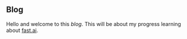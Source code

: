 ## Blog
Hello and welcome to this *blog*. This will be about my progress learning about [fast.ai](https://www.fast.ai).  
